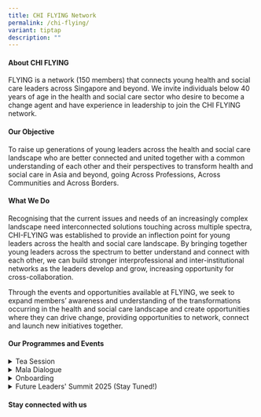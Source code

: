 ```yaml
---
title: CHI FLYING Network
permalink: /chi-flying/
variant: tiptap
description: ""
---
```

<h4><strong>About CHI FLYING</strong></h4>
<p>FLYING is a network (150 members) that connects young health and social
care leaders across Singapore and beyond. We invite individuals below 40
years of age in the health and social care sector who desire to become
a change agent and have experience in leadership to join the CHI FLYING
network.</p>
<p></p>
<h4><strong>Our Objective</strong></h4>
<p>To raise up generations of young leaders across the health and social
care landscape who are better connected and united together with a common
understanding of each other and their perspectives to transform health
and social care in Asia and beyond, going Across Professions, Across Communities
and Across Borders.</p>
<h4><strong>What We Do</strong></h4>
<p>Recognising that the current issues and needs of an increasingly complex
landscape need interconnected solutions touching across multiple spectra,
CHI-FLYING was established to provide an inflection point for young leaders
across the health and social care landscape. By bringing together young
leaders across the spectrum to better understand and connect with each
other, we can build stronger interprofessional and inter-institutional
networks as the leaders develop and grow, increasing opportunity for cross-collaboration.</p>
<p>Through the events and opportunities available at FLYING, we seek to expand
members’ awareness and understanding of the transformations occurring in
the health and social care landscape and create opportunities where they
can drive change, providing opportunities to network, connect and launch
new initiatives together.</p>
<h4><strong>Our Programmes and Events </strong></h4>
<div data-type="detailGroup" class="isomer-accordion isomer-accordion-white">
<details class="isomer-details">
<summary>Tea Session</summary>
<div data-type="detailsContent" class="isomer-details-content">
<p></p>
</div>
</details>
<details class="isomer-details">
<summary>Mala Dialogue</summary>
<div data-type="detailsContent" class="isomer-details-content">
<p></p>
</div>
</details>
<details class="isomer-details">
<summary>Onboarding</summary>
<div data-type="detailsContent" class="isomer-details-content">
<p></p>
</div>
</details>
<details class="isomer-details">
<summary>Future Leaders' Summit 2025 (Stay Tuned!)</summary>
<div data-type="detailsContent" class="isomer-details-content">
<p></p>
</div>
</details>
</div>
<h4><strong>Stay connected with us</strong></h4>
<p></p>
<p></p>
<p>&nbsp;</p>